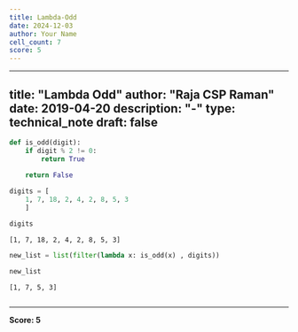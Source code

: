 ```yaml
---
title: Lambda-Odd
date: 2024-12-03
author: Your Name
cell_count: 7
score: 5
---
```


---
title: "Lambda Odd"
author: "Raja CSP Raman"
date: 2019-04-20
description: "-"
type: technical_note
draft: false
---

```python
def is_odd(digit):
    if digit % 2 != 0:
        return True
    
    return False 
```


```python
digits = [
    1, 7, 18, 2, 4, 2, 8, 5, 3
    ]
```


```python
digits
```




    [1, 7, 18, 2, 4, 2, 8, 5, 3]




```python
new_list = list(filter(lambda x: is_odd(x) , digits))
```


```python
new_list
```




    [1, 7, 5, 3]




```python

```


---
**Score: 5**